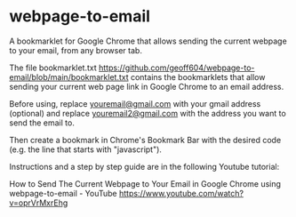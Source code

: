 # webpage-to-email
A bookmarklet for Google Chrome that allows sending the current webpage to your email, from any browser tab.

The file bookmarklet.txt https://github.com/geoff604/webpage-to-email/blob/main/bookmarklet.txt
contains the bookmarklets that allow sending your current web page link in Google Chrome to an email address.

Before using, replace youremail@gmail.com with your gmail address (optional) and
replace youremail2@gmail.com with the address you want to send the email to.

Then create a bookmark in Chrome's Bookmark Bar with the desired code (e.g. the line that starts with "javascript").

Instructions and a step by step guide are in the following Youtube tutorial:

How to Send The Current Webpage to Your Email in Google Chrome using webpage-to-email - YouTube
https://www.youtube.com/watch?v=oprVrMxrEhg
